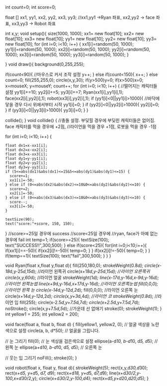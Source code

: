 int count=0;
int score=0;

float [] xx1, yy1, xx2, yy2, xx3, yy3;    //xx1,yy1 ->Ryan 좌표, xx2,yy2 -> face 좌표, xx3,yy3 -> Robot 좌표

int x,y;
void setup(){
   size(1000, 1000);
   xx1= new float[10];
   xx2= new float[10];
   xx3= new float[10];
   yy1= new float[10];
   yy2= new float[10];
   yy3= new float[10];
   for (int i=0; i<10; i++) {
     xx1[i]=random(50, 1000);
     yy1[i]=random(50, 1000);
     xx2[i]=random(50, 1000);
     yy2[i]=random(50, 1000);
     xx3[i]=random(50, 1000);
     yy3[i]=random(50, 1000);
   }

}
void draw(){
  background(0,255,255);
 
  if(count<90){      //마우스로 커서 조작 설정
    y++;
  }
  else if(count<150){
    x++;
  }
  else count=0;
  fill(255,255,0);
  circle(x,y,30);
  if(y>500)y=0;
  if(x>500)x=0;
  x=mouseX;
  y=mouseY;
  count++;
  for (int i=0; i<10; i++) {    //떨어지는 캐릭터들 설정
    yy1[i]+=10;
    yy2[i]+=5;
    yy3[i]+=7;
    Ryan(xx1[i],yy1[i],1);
    face(xx2[i],yy2[i],1);
    robot(xx3[i],yy2[i],1);
    if (yy1[i]<0||yy1[i]>1000){      //바닥에 닿을 경우 다시 위에서부터 시작
      yy1[i]=0;
    }
    if (yy2[i]<0||yy2[i]>1000){
      yy2[i]=0;
    }
    if (yy3[i]<0||yy3[i]>1000){
      yy3[i]=0;
    }
  }
    
  collide();
}
void collide() {    //충돌 설정. 부딪힐 경우에 부딪힌 캐릭터들은 없어짐. face 캐릭터를 먹을 경우에 +2점,
                    //라이언을 먹을 경우 +1점, 로봇을 먹을 경우 -1점

  for (int i=0; i<10; i++) {

    float dx1=x-xx1[i];
    float dx2=x-xx2[i];
    float dx3=x-xx3[i];
    float dy1=y-yy1[i];
    float dy2=y-yy2[i];
    float dy3=y-yy3[i];
    if (5<=abs(dx1)&abs(dx1)<=15&5<=abs(dy1)&abs(dy1)<=15) {
      score+=1;
      xx1[i]=-50;
    } else if (0<=abs(dx2)&abs(dx2)<=10&0<=abs(dy2)&abs(dy2)<=10) {
      score+=2;
      xx2[i]=-50;
    } else if (0<=abs(dx3)&abs(dx3)<=10&0<=abs(dy3)&abs(dy3)<=10) {
      score--;
      xx3[i]=-50;
    }

    textSize(90);
    text("score:"+score, 150, 150);
    
  }
  //score>=25일 경우에 success
  //score<25일 경우에
  //ryan, face가 아예 없는 경우에 fail
  int temp=1;
  if(score>=25){
    textSize(100);
    text("SUCCESS!!",300,500);
  }
  else if(score<25){
    for(int i=0;i<10;i++){
      if(xx1[i]==-50){
        if(xx2[i]!=-50){
          temp=0;
        }
      }
      if(xx2[i]!=-50){
        temp=0;
      }
    }
    if(temp==1){
    textSize(100);
    text("fail",300,500);
  }
  }
}

void Ryan(float x,float y,float d){
  fill(250,180,0);
  strokeWeight(0.8*d);
  circle(x-18*d,y-25*d,15*d);    //라이언 왼쪽귀
  circle(x+18*d,y-25*d,15*d);    //라이언 오른쪽귀
  circle(x,y,60*d);    //라이언 얼굴
  strokeWeight(1*d);
  line(x-17*d,y-16*d,x-9*d,y-16*d);    //라이언 왼쪽눈썹
  line(x+9*d,y-16*d,x+17*d,y-16*d);    //라이언 오른쪽눈썹
  fill(0,0,0);    //라이언 왼쪽 눈
  circle(x-14*d,y-12*d,2*d);
  fill(0,0,0);    //라이언 오른쪽 눈
  circle(x+14*d,y-12*d,2*d);
  circle(x,y+3*d,4*d);    //라이언 코
  strokeWeight(0.8*d);    //라이언 입
  fill(255);
  circle(x-2.5*d,y+7.5*d,7*d);
  circle(x+2.5*d,y+7.5*d,7*d);
  noStroke();
  circle(x,y+7.5*d,5*d);    //가운데 선 없애기
  stroke(0);
  strokeWeight(1);
}
int yellow1 = 255;
int yellow2 = 200;

void face(float a, float b, float d) {
  fill(yellow1, yellow2, 0);  // 얼굴 색상을 노란색으로 설정
  circle(a, b, d*50);  // 얼굴을 그립니다.

  // 눈 그리기
  fill(0);  // 눈 색상을 검은색으로 설정
  ellipse(a-d*10, b-d*10, d*5, d*5);  // 왼쪽 눈
  ellipse(a+d*10, b-d*10, d*5, d*5);  // 오른쪽 눈

  // 웃는 입 그리기
  noFill();
  stroke(0);
}

void robot(float x, float y, float d){
  strokeWeight(5);
  rect(x,y,d*30,d*30);
  rect(x+d*5, y+d*5, d*7, d*9);
  rect(x+d*18, y+d*5, d*7,d*9);
  line(x+d*30/2,y-100,x+d*30/2,y);
  circle(x+d*30/2,y-100,d*4);
  rect(x+d*5,y+d*20,d*20,d*5);
}
